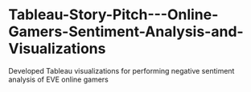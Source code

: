 # Tableau-Story-Pitch---Online-Gamers-Sentiment-Analysis-and-Visualizations
Developed Tableau visualizations for performing negative sentiment analysis of EVE online gamers 
